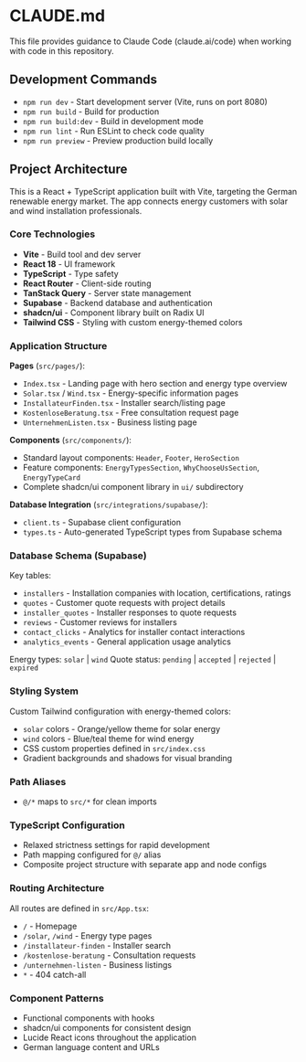 # CLAUDE.md

This file provides guidance to Claude Code (claude.ai/code) when working with code in this repository.

## Development Commands

- `npm run dev` - Start development server (Vite, runs on port 8080)
- `npm run build` - Build for production
- `npm run build:dev` - Build in development mode
- `npm run lint` - Run ESLint to check code quality
- `npm run preview` - Preview production build locally

## Project Architecture

This is a React + TypeScript application built with Vite, targeting the German renewable energy market. The app connects energy customers with solar and wind installation professionals.

### Core Technologies
- **Vite** - Build tool and dev server
- **React 18** - UI framework
- **TypeScript** - Type safety
- **React Router** - Client-side routing
- **TanStack Query** - Server state management
- **Supabase** - Backend database and authentication
- **shadcn/ui** - Component library built on Radix UI
- **Tailwind CSS** - Styling with custom energy-themed colors

### Application Structure

**Pages** (`src/pages/`):
- `Index.tsx` - Landing page with hero section and energy type overview
- `Solar.tsx` / `Wind.tsx` - Energy-specific information pages
- `InstallateurFinden.tsx` - Installer search/listing page
- `KostenloseBeratung.tsx` - Free consultation request page
- `UnternehmenListen.tsx` - Business listing page

**Components** (`src/components/`):
- Standard layout components: `Header`, `Footer`, `HeroSection`
- Feature components: `EnergyTypesSection`, `WhyChooseUsSection`, `EnergyTypeCard`
- Complete shadcn/ui component library in `ui/` subdirectory

**Database Integration** (`src/integrations/supabase/`):
- `client.ts` - Supabase client configuration
- `types.ts` - Auto-generated TypeScript types from Supabase schema

### Database Schema (Supabase)

Key tables:
- `installers` - Installation companies with location, certifications, ratings
- `quotes` - Customer quote requests with project details
- `installer_quotes` - Installer responses to quote requests
- `reviews` - Customer reviews for installers
- `contact_clicks` - Analytics for installer contact interactions
- `analytics_events` - General application usage analytics

Energy types: `solar` | `wind`
Quote status: `pending` | `accepted` | `rejected` | `expired`

### Styling System

Custom Tailwind configuration with energy-themed colors:
- `solar` colors - Orange/yellow theme for solar energy
- `wind` colors - Blue/teal theme for wind energy
- CSS custom properties defined in `src/index.css`
- Gradient backgrounds and shadows for visual branding

### Path Aliases
- `@/*` maps to `src/*` for clean imports

### TypeScript Configuration
- Relaxed strictness settings for rapid development
- Path mapping configured for `@/` alias
- Composite project structure with separate app and node configs

### Routing Architecture
All routes are defined in `src/App.tsx`:
- `/` - Homepage
- `/solar`, `/wind` - Energy type pages  
- `/installateur-finden` - Installer search
- `/kostenlose-beratung` - Consultation requests
- `/unternehmen-listen` - Business listings
- `*` - 404 catch-all

### Component Patterns
- Functional components with hooks
- shadcn/ui components for consistent design
- Lucide React icons throughout the application
- German language content and URLs